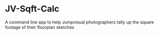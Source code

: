 # JV-Sqft-Calc
 A command line app to help Jumpvisual photographers tally up the square footage of their floorplan sketches
